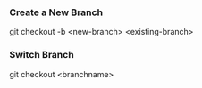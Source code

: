 ﻿### Create a New Branch


git checkout -b &lt;new-branch&gt; &lt;existing-branch&gt;


### Switch Branch

git checkout &lt;branchname&gt;
